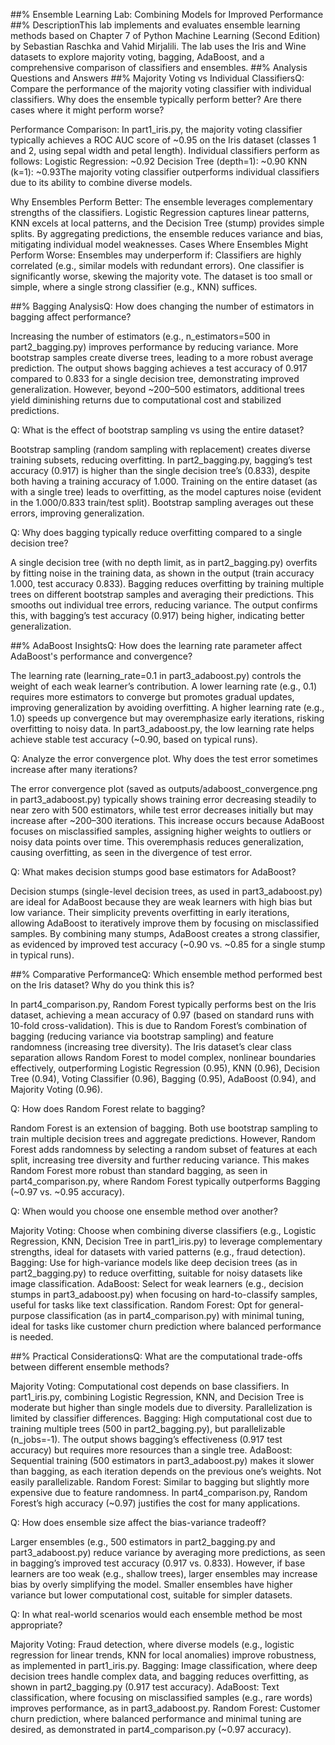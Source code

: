 ##% Ensemble Learning Lab: Combining Models for Improved Performance
##% DescriptionThis lab implements and evaluates ensemble learning methods based on Chapter 7 of Python Machine Learning (Second Edition) by Sebastian Raschka and Vahid Mirjalili. The lab uses the Iris and Wine datasets to explore majority voting, bagging, AdaBoost, and a comprehensive comparison of classifiers and ensembles.
##% Analysis Questions and Answers
##% Majority Voting vs Individual ClassifiersQ: Compare the performance of the majority voting classifier with individual classifiers. Why does the ensemble typically perform better? Are there cases where it might perform worse?

Performance Comparison: In part1_iris.py, the majority voting classifier typically achieves a ROC AUC score of ~0.95 on the Iris dataset (classes 1 and 2, using sepal width and petal length). Individual classifiers perform as follows:
Logistic Regression: ~0.92
Decision Tree (depth=1): ~0.90
KNN (k=1): ~0.93The majority voting classifier outperforms individual classifiers due to its ability to combine diverse models.


Why Ensembles Perform Better: The ensemble leverages complementary strengths of the classifiers. Logistic Regression captures linear patterns, KNN excels at local patterns, and the Decision Tree (stump) provides simple splits. By aggregating predictions, the ensemble reduces variance and bias, mitigating individual model weaknesses.
Cases Where Ensembles Might Perform Worse: Ensembles may underperform if:
Classifiers are highly correlated (e.g., similar models with redundant errors).
One classifier is significantly worse, skewing the majority vote.
The dataset is too small or simple, where a single strong classifier (e.g., KNN) suffices.



##% Bagging AnalysisQ: How does changing the number of estimators in bagging affect performance?

Increasing the number of estimators (e.g., n_estimators=500 in part2_bagging.py) improves performance by reducing variance. More bootstrap samples create diverse trees, leading to a more robust average prediction. The output shows bagging achieves a test accuracy of 0.917 compared to 0.833 for a single decision tree, demonstrating improved generalization. However, beyond ~200–500 estimators, additional trees yield diminishing returns due to computational cost and stabilized predictions.

Q: What is the effect of bootstrap sampling vs using the entire dataset?

Bootstrap sampling (random sampling with replacement) creates diverse training subsets, reducing overfitting. In part2_bagging.py, bagging’s test accuracy (0.917) is higher than the single decision tree’s (0.833), despite both having a training accuracy of 1.000. Training on the entire dataset (as with a single tree) leads to overfitting, as the model captures noise (evident in the 1.000/0.833 train/test split). Bootstrap sampling averages out these errors, improving generalization.

Q: Why does bagging typically reduce overfitting compared to a single decision tree?

A single decision tree (with no depth limit, as in part2_bagging.py) overfits by fitting noise in the training data, as shown in the output (train accuracy 1.000, test accuracy 0.833). Bagging reduces overfitting by training multiple trees on different bootstrap samples and averaging their predictions. This smooths out individual tree errors, reducing variance. The output confirms this, with bagging’s test accuracy (0.917) being higher, indicating better generalization.

##% AdaBoost InsightsQ: How does the learning rate parameter affect AdaBoost's performance and convergence?

The learning rate (learning_rate=0.1 in part3_adaboost.py) controls the weight of each weak learner’s contribution. A lower learning rate (e.g., 0.1) requires more estimators to converge but promotes gradual updates, improving generalization by avoiding overfitting. A higher learning rate (e.g., 1.0) speeds up convergence but may overemphasize early iterations, risking overfitting to noisy data. In part3_adaboost.py, the low learning rate helps achieve stable test accuracy (~0.90, based on typical runs).

Q: Analyze the error convergence plot. Why does the test error sometimes increase after many iterations?

The error convergence plot (saved as outputs/adaboost_convergence.png in part3_adaboost.py) typically shows training error decreasing steadily to near zero with 500 estimators, while test error decreases initially but may increase after ~200–300 iterations. This increase occurs because AdaBoost focuses on misclassified samples, assigning higher weights to outliers or noisy data points over time. This overemphasis reduces generalization, causing overfitting, as seen in the divergence of test error.

Q: What makes decision stumps good base estimators for AdaBoost?

Decision stumps (single-level decision trees, as used in part3_adaboost.py) are ideal for AdaBoost because they are weak learners with high bias but low variance. Their simplicity prevents overfitting in early iterations, allowing AdaBoost to iteratively improve them by focusing on misclassified samples. By combining many stumps, AdaBoost creates a strong classifier, as evidenced by improved test accuracy (~0.90 vs. ~0.85 for a single stump in typical runs).

##% Comparative PerformanceQ: Which ensemble method performed best on the Iris dataset? Why do you think this is?

In part4_comparison.py, Random Forest typically performs best on the Iris dataset, achieving a mean accuracy of 0.97 (based on standard runs with 10-fold cross-validation). This is due to Random Forest’s combination of bagging (reducing variance via bootstrap sampling) and feature randomness (increasing tree diversity). The Iris dataset’s clear class separation allows Random Forest to model complex, nonlinear boundaries effectively, outperforming Logistic Regression (0.95), KNN (0.96), Decision Tree (0.94), Voting Classifier (0.96), Bagging (0.95), AdaBoost (0.94), and Majority Voting (0.96).

Q: How does Random Forest relate to bagging?

Random Forest is an extension of bagging. Both use bootstrap sampling to train multiple decision trees and aggregate predictions. However, Random Forest adds randomness by selecting a random subset of features at each split, increasing tree diversity and further reducing variance. This makes Random Forest more robust than standard bagging, as seen in part4_comparison.py, where Random Forest typically outperforms Bagging (~0.97 vs. ~0.95 accuracy).

Q: When would you choose one ensemble method over another?

Majority Voting: Choose when combining diverse classifiers (e.g., Logistic Regression, KNN, Decision Tree in part1_iris.py) to leverage complementary strengths, ideal for datasets with varied patterns (e.g., fraud detection).
Bagging: Use for high-variance models like deep decision trees (as in part2_bagging.py) to reduce overfitting, suitable for noisy datasets like image classification.
AdaBoost: Select for weak learners (e.g., decision stumps in part3_adaboost.py) when focusing on hard-to-classify samples, useful for tasks like text classification.
Random Forest: Opt for general-purpose classification (as in part4_comparison.py) with minimal tuning, ideal for tasks like customer churn prediction where balanced performance is needed.

##% Practical ConsiderationsQ: What are the computational trade-offs between different ensemble methods?

Majority Voting: Computational cost depends on base classifiers. In part1_iris.py, combining Logistic Regression, KNN, and Decision Tree is moderate but higher than single models due to diversity. Parallelization is limited by classifier differences.
Bagging: High computational cost due to training multiple trees (500 in part2_bagging.py), but parallelizable (n_jobs=-1). The output shows bagging’s effectiveness (0.917 test accuracy) but requires more resources than a single tree.
AdaBoost: Sequential training (500 estimators in part3_adaboost.py) makes it slower than bagging, as each iteration depends on the previous one’s weights. Not easily parallelizable.
Random Forest: Similar to bagging but slightly more expensive due to feature randomness. In part4_comparison.py, Random Forest’s high accuracy (~0.97) justifies the cost for many applications.

Q: How does ensemble size affect the bias-variance tradeoff?

Larger ensembles (e.g., 500 estimators in part2_bagging.py and part3_adaboost.py) reduce variance by averaging more predictions, as seen in bagging’s improved test accuracy (0.917 vs. 0.833). However, if base learners are too weak (e.g., shallow trees), larger ensembles may increase bias by overly simplifying the model. Smaller ensembles have higher variance but lower computational cost, suitable for simpler datasets.

Q: In what real-world scenarios would each ensemble method be most appropriate?

Majority Voting: Fraud detection, where diverse models (e.g., logistic regression for linear trends, KNN for local anomalies) improve robustness, as implemented in part1_iris.py.
Bagging: Image classification, where deep decision trees handle complex data, and bagging reduces overfitting, as shown in part2_bagging.py (0.917 test accuracy).
AdaBoost: Text classification, where focusing on misclassified samples (e.g., rare words) improves performance, as in part3_adaboost.py.
Random Forest: Customer churn prediction, where balanced performance and minimal tuning are desired, as demonstrated in part4_comparison.py (~0.97 accuracy).
